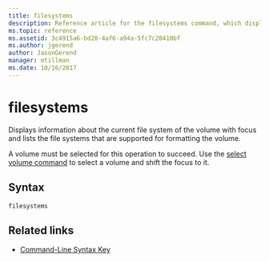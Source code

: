 ```yaml
---
title: filesystems
description: Reference article for the filesystems command, which displays information about the current file system of the volume with focus and lists the file systems that are supported for formatting the volume.
ms.topic: reference
ms.assetid: 3c4915a6-bd20-4af6-a94a-5fc7c20410bf
ms.author: jgerend
author: JasonGerend
manager: mtillman
ms.date: 10/16/2017
---
```


# filesystems

Displays information about the current file system of the volume with focus and lists the file systems that are supported for formatting the volume.

A volume must be selected for this operation to succeed. Use the [select volume command](select-volume.md) to select a volume and shift the focus to it.

## Syntax

```
filesystems
```

## Related links

- [Command-Line Syntax Key](command-line-syntax-key.md)
